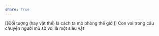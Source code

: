 ```yaml
---
share: True
---
```

[[Đối tượng (hay vật thể) là cách ta mô phỏng thể giới]]
Con voi trong câu chuyện người mù sờ voi là một siêu vật
